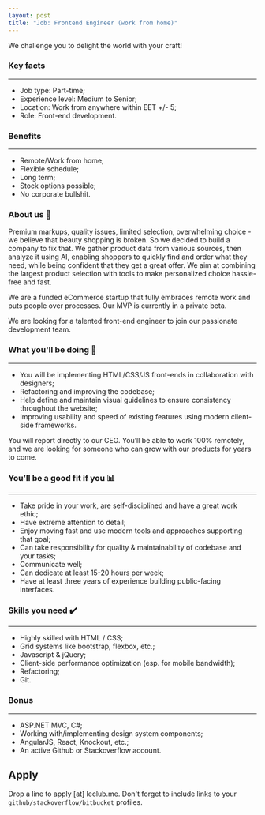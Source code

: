 ```yaml
---
layout: post
title: "Job: Frontend Engineer (work from home)"
---
```


We challenge you to delight the world with your craft!

<amp-img width="600" height="500" layout="responsive" src="/assets/images/Frontend-Engineer.jpg"></amp-img>

### Key facts
-----------
* Job type: Part-time;
* Experience level: Medium to Senior;
* Location: Work from anywhere within EET +/- 5;
* Role: Front-end development.

### Benefits
-----------
* Remote/Work from home;
* Flexible schedule;
* Long term;
* Stock options possible;
* No corporate bullshit. 

### About us 📖

Premium markups, quality issues, limited selection, overwhelming choice - we believe that beauty shopping is broken. 
So we decided to build a company to fix that. We gather product data from various sources, then analyze it using AI,
enabling shoppers to quickly find and order what they need, while being confident that they get a great offer. We aim at combining the largest product selection
with tools to make personalized choice hassle-free and fast.

We are a funded eCommerce startup that fully embraces remote work and puts people over processes. Our MVP is currently in a private beta.

We are looking for a talented front-end engineer to join our passionate development team.

### What you'll be doing 🚀
-----------
* You will be implementing HTML/CSS/JS front-ends in collaboration with designers;
* Refactoring and improving the codebase;
* Help define and maintain visual guidelines to ensure consistency throughout the website;
* Improving usability and speed of existing features using modern client-side frameworks.

You will report directly to our CEO.
You’ll be able to work 100% remotely, 
and we are looking for someone who can grow with our products for years to come.

### You’ll be a good fit if you 📊
-----------
* Take pride in your work, are self-disciplined and have a great work ethic;
* Have extreme attention to detail;
* Enjoy moving fast and use modern tools and approaches supporting that goal;
* Can take responsibility for quality & maintainability of codebase and your tasks;
* Communicate well;
* Can dedicate at least 15-20 hours per week;
* Have at least three years of experience building public-facing interfaces.

### Skills you need ✔️
-----------
* Highly skilled with HTML / CSS;
* Grid systems like bootstrap, flexbox, etc.;
* Javascript & jQuery;
* Client-side performance optimization (esp. for mobile bandwidth);
* Refactoring;
* Git.

### Bonus
-----------
* ASP.NET MVC, C#;
* Working with/implementing design system components;
* AngularJS, React, Knockout, etc.;
* An active Github or Stackoverflow account.

## Apply

Drop a line to apply [at] leclub.me. 
Don't forget to include links to your `github/stackoverflow/bitbucket` profiles.